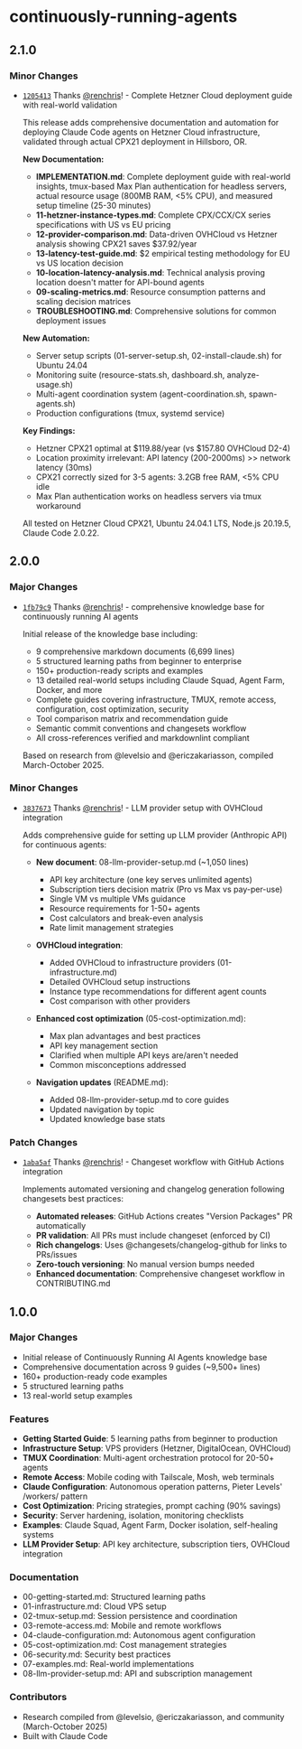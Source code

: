 # continuously-running-agents

## 2.1.0

### Minor Changes

- [`1205413`](https://github.com/renchris/continuously-running-agents/commit/120541382da7e79674d1abd773aa41c89a3c048a) Thanks [@renchris](https://github.com/renchris)! - Complete Hetzner Cloud deployment guide with real-world validation

  This release adds comprehensive documentation and automation for deploying Claude Code agents on Hetzner Cloud infrastructure, validated through actual CPX21 deployment in Hillsboro, OR.

  **New Documentation:**

  - **IMPLEMENTATION.md**: Complete deployment guide with real-world insights, tmux-based Max Plan authentication for headless servers, actual resource usage (800MB RAM, <5% CPU), and measured setup timeline (25-30 minutes)
  - **11-hetzner-instance-types.md**: Complete CPX/CCX/CX series specifications with US vs EU pricing
  - **12-provider-comparison.md**: Data-driven OVHCloud vs Hetzner analysis showing CPX21 saves $37.92/year
  - **13-latency-test-guide.md**: $2 empirical testing methodology for EU vs US location decision
  - **10-location-latency-analysis.md**: Technical analysis proving location doesn't matter for API-bound agents
  - **09-scaling-metrics.md**: Resource consumption patterns and scaling decision matrices
  - **TROUBLESHOOTING.md**: Comprehensive solutions for common deployment issues

  **New Automation:**

  - Server setup scripts (01-server-setup.sh, 02-install-claude.sh) for Ubuntu 24.04
  - Monitoring suite (resource-stats.sh, dashboard.sh, analyze-usage.sh)
  - Multi-agent coordination system (agent-coordination.sh, spawn-agents.sh)
  - Production configurations (tmux, systemd service)

  **Key Findings:**

  - Hetzner CPX21 optimal at $119.88/year (vs $157.80 OVHCloud D2-4)
  - Location proximity irrelevant: API latency (200-2000ms) >> network latency (30ms)
  - CPX21 correctly sized for 3-5 agents: 3.2GB free RAM, <5% CPU idle
  - Max Plan authentication works on headless servers via tmux workaround

  All tested on Hetzner Cloud CPX21, Ubuntu 24.04.1 LTS, Node.js 20.19.5, Claude Code 2.0.22.

## 2.0.0

### Major Changes

- [`1fb79c9`](https://github.com/renchris/continuously-running-agents/commit/1fb79c94f788ff389ebc1c4999d7f2057d74f631) Thanks [@renchris](https://github.com/renchris)! - comprehensive knowledge base for continuously running AI agents

  Initial release of the knowledge base including:

  - 9 comprehensive markdown documents (6,699 lines)
  - 5 structured learning paths from beginner to enterprise
  - 150+ production-ready scripts and examples
  - 13 detailed real-world setups including Claude Squad, Agent Farm, Docker, and more
  - Complete guides covering infrastructure, TMUX, remote access, configuration, cost optimization, security
  - Tool comparison matrix and recommendation guide
  - Semantic commit conventions and changesets workflow
  - All cross-references verified and markdownlint compliant

  Based on research from @levelsio and @ericzakariasson, compiled March-October 2025.

### Minor Changes

- [`3837673`](https://github.com/renchris/continuously-running-agents/commit/3837673d634c2061c6b5a3c1f3af804aa67b5b9d) Thanks [@renchris](https://github.com/renchris)! - LLM provider setup with OVHCloud integration

  Adds comprehensive guide for setting up LLM provider (Anthropic API) for continuous agents:

  - **New document**: 08-llm-provider-setup.md (~1,050 lines)

    - API key architecture (one key serves unlimited agents)
    - Subscription tiers decision matrix (Pro vs Max vs pay-per-use)
    - Single VM vs multiple VMs guidance
    - Resource requirements for 1-50+ agents
    - Cost calculators and break-even analysis
    - Rate limit management strategies

  - **OVHCloud integration**:

    - Added OVHCloud to infrastructure providers (01-infrastructure.md)
    - Detailed OVHCloud setup instructions
    - Instance type recommendations for different agent counts
    - Cost comparison with other providers

  - **Enhanced cost optimization** (05-cost-optimization.md):

    - Max plan advantages and best practices
    - API key management section
    - Clarified when multiple API keys are/aren't needed
    - Common misconceptions addressed

  - **Navigation updates** (README.md):
    - Added 08-llm-provider-setup.md to core guides
    - Updated navigation by topic
    - Updated knowledge base stats

### Patch Changes

- [`1aba5af`](https://github.com/renchris/continuously-running-agents/commit/1aba5af2ed0d0e92c5463df91afd7e514eda9b09) Thanks [@renchris](https://github.com/renchris)! - Changeset workflow with GitHub Actions integration

  Implements automated versioning and changelog generation following changesets best practices:

  - **Automated releases**: GitHub Actions creates "Version Packages" PR automatically
  - **PR validation**: All PRs must include changeset (enforced by CI)
  - **Rich changelogs**: Uses @changesets/changelog-github for links to PRs/issues
  - **Zero-touch versioning**: No manual version bumps needed
  - **Enhanced documentation**: Comprehensive changeset workflow in CONTRIBUTING.md

## 1.0.0

### Major Changes

- Initial release of Continuously Running AI Agents knowledge base
- Comprehensive documentation across 9 guides (~9,500+ lines)
- 160+ production-ready code examples
- 5 structured learning paths
- 13 real-world setup examples

### Features

- **Getting Started Guide**: 5 learning paths from beginner to production
- **Infrastructure Setup**: VPS providers (Hetzner, DigitalOcean, OVHCloud)
- **TMUX Coordination**: Multi-agent orchestration protocol for 20-50+ agents
- **Remote Access**: Mobile coding with Tailscale, Mosh, web terminals
- **Claude Configuration**: Autonomous operation patterns, Pieter Levels' /workers/ pattern
- **Cost Optimization**: Pricing strategies, prompt caching (90% savings)
- **Security**: Server hardening, isolation, monitoring checklists
- **Examples**: Claude Squad, Agent Farm, Docker isolation, self-healing systems
- **LLM Provider Setup**: API key architecture, subscription tiers, OVHCloud integration

### Documentation

- 00-getting-started.md: Structured learning paths
- 01-infrastructure.md: Cloud VPS setup
- 02-tmux-setup.md: Session persistence and coordination
- 03-remote-access.md: Mobile and remote workflows
- 04-claude-configuration.md: Autonomous agent configuration
- 05-cost-optimization.md: Cost management strategies
- 06-security.md: Security best practices
- 07-examples.md: Real-world implementations
- 08-llm-provider-setup.md: API and subscription management

### Contributors

- Research compiled from @levelsio, @ericzakariasson, and community (March-October 2025)
- Built with Claude Code
